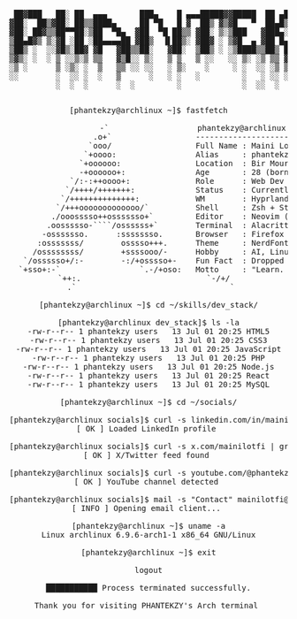 <div align="center">

<pre>
 ██▓███   ██░ ██  ▄▄▄       ███▄    █ ▄▄▄█████▓▓█████  ██ ▄█▀▒███████▒▓██   ██▓
▓██░  ██▒▓██░ ██▒▒████▄     ██ ▀█   █ ▓  ██▒ ▓▒▓█   ▀  ██▄█▒ ▒ ▒ ▒ ▄▀░ ▒██  ██▒
▓██░ ██▓▒▒██▀▀██░▒██  ▀█▄  ▓██  ▀█ ██▒▒ ▓██░ ▒░▒███   ▓███▄░ ░ ▒ ▄▀▒░   ▒██ ██░
▒██▄█▓▒ ▒░▓█ ░██ ░██▄▄▄▄██ ▓██▒  ▐▌██▒░ ▓██▓ ░ ▒▓█  ▄ ▓██ █▄   ▄▀▒   ░  ░ ▐██▓░
▒██▒ ░  ░░▓█▒░██▓ ▓█   ▓██▒▒██░   ▓██░  ▒██▒ ░ ░▒████▒▒██▒ █▄▒███████▒  ░ ██▒▓░
▒▓▒░ ░  ░ ▒ ░░▒░▒ ▒▒   ▓▒█░░ ▒░   ▒ ▒   ▒ ░░   ░░ ▒░ ░▒ ▒▒ ▓▒░▒▒ ▓░▒░▒   ██▒▒▒ 
░▒ ░      ▒ ░▒░ ░  ▒   ▒▒ ░░ ░░   ░ ▒░    ░     ░ ░  ░░ ░▒ ▒░░░▒ ▒ ░ ▒ ▓██ ░▒░ 
░░        ░  ░░ ░  ░   ▒      ░   ░ ░   ░         ░   ░ ░░ ░ ░ ░ ░ ░ ░ ▒ ▒ ░░  
          ░  ░  ░      ░  ░         ░             ░  ░░  ░     ░ ░     ░ ░     
                                                             ░         ░ ░     
</pre>

<pre>
[phantekzy@archlinux ~]$ fastfetch

                   -`                   phantekzy@archlinux
                  .o+`                  -------------------------------
                 `ooo/                  Full Name : Maini Lotfi Abdelkader
                `+oooo:                 Alias     : phantekzy
               `+oooooo:                Location  : Bir Mourad Raïs, Algiers, Algeria
               -+oooooo+:               Age       : 28 (born 1996-09-08)
             `/:-:++oooo+:              Role      : Web Dev + CyberSec Enthusiast
            `/++++/+++++++:             Status    : Currently exploring ArchLinux
           `/++++++++++++++:            WM        : Hyprland 
          `/+++ooooooooooooo/`          Shell     : Zsh + Starship
         ./ooosssso++osssssso+`         Editor    : Neovim (Lua)
        .oossssso-````/ossssss+`        Terminal  : Alacritty
       -osssssso.      :ssssssso.       Browser   : Firefox / W3M
      :osssssss/        osssso+++.      Theme     : NerdFont + Gruvbox Dark
     /ossssssss/        +ssssooo/-      Hobby     : AI, Linux, low-level code
   `/ossssso+/:-        -:/+osssso+-    Fun Fact  : Dropped Civil Engineering for Code 
  `+sso+:-`                 `.-/+oso:   Motto     : "Learn. Build. Repeat."
 `++:.                           `-/+/   
 .`                                 `

[phantekzy@archlinux ~]$ cd ~/skills/dev_stack/

[phantekzy@archlinux dev_stack]$ ls -la
-rw-r--r-- 1 phantekzy users   13 Jul 01 20:25 HTML5
-rw-r--r-- 1 phantekzy users   13 Jul 01 20:25 CSS3
-rw-r--r-- 1 phantekzy users   13 Jul 01 20:25 JavaScript
-rw-r--r-- 1 phantekzy users   13 Jul 01 20:25 PHP
-rw-r--r-- 1 phantekzy users   13 Jul 01 20:25 Node.js
-rw-r--r-- 1 phantekzy users   13 Jul 01 20:25 React
-rw-r--r-- 1 phantekzy users   13 Jul 01 20:25 MySQL

[phantekzy@archlinux ~]$ cd ~/socials/

[phantekzy@archlinux socials]$ curl -s linkedin.com/in/maini-lotfi | grep -i "Maini Lotfi"
[ OK ] Loaded LinkedIn profile 

[phantekzy@archlinux socials]$ curl -s x.com/mainilotfi | grep -i "phantekzy"
[ OK ] X/Twitter feed found 

[phantekzy@archlinux socials]$ curl -s youtube.com/@phantekzy | grep -i "phantekzy"
[ OK ] YouTube channel detected 

[phantekzy@archlinux socials]$ mail -s "Contact" mainilotfi@gmail.com
[ INFO ] Opening email client... 

[phantekzy@archlinux ~]$ uname -a
Linux archlinux 6.9.6-arch1-1 x86_64 GNU/Linux

[phantekzy@archlinux ~]$ exit

logout

███████████ Process terminated successfully.

Thank you for visiting PHANTEKZY's Arch terminal 
</pre>

</div>
